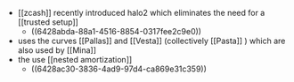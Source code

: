 - [[zcash]] recently introduced halo2 which eliminates the need for a [[trusted setup]]
	- ((6428abda-88a1-4516-8854-0317fee2c9e0))
- uses the curves [[Pallas]] and [[Vesta]] (collectively [[Pasta]] ) which are also used by [[Mina]]
- the use [[nested amortization]]
	- ((6428ac30-3836-4ad9-97d4-ca869e31c359))